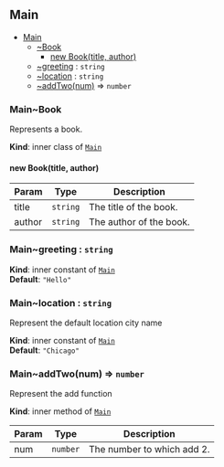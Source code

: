 <a name="module_Main"></a>

## Main

* [Main](#module_Main)
    * [~Book](#module_Main..Book)
        * [new Book(title, author)](#new_module_Main..Book_new)
    * [~greeting](#module_Main..greeting) : <code>string</code>
    * [~location](#module_Main..location) : <code>string</code>
    * [~addTwo(num)](#module_Main..addTwo) ⇒ <code>number</code>

<a name="module_Main..Book"></a>

### Main~Book
Represents a book.

**Kind**: inner class of [<code>Main</code>](#module_Main)  
<a name="new_module_Main..Book_new"></a>

#### new Book(title, author)

| Param | Type | Description |
| --- | --- | --- |
| title | <code>string</code> | The title of the book. |
| author | <code>string</code> | The author of the book. |

<a name="module_Main..greeting"></a>

### Main~greeting : <code>string</code>
**Kind**: inner constant of [<code>Main</code>](#module_Main)  
**Default**: <code>&quot;Hello&quot;</code>  
<a name="module_Main..location"></a>

### Main~location : <code>string</code>
Represent the default location city name

**Kind**: inner constant of [<code>Main</code>](#module_Main)  
**Default**: <code>&quot;Chicago&quot;</code>  
<a name="module_Main..addTwo"></a>

### Main~addTwo(num) ⇒ <code>number</code>
Represent the add function

**Kind**: inner method of [<code>Main</code>](#module_Main)  

| Param | Type | Description |
| --- | --- | --- |
| num | <code>number</code> | The number to which add 2. |
